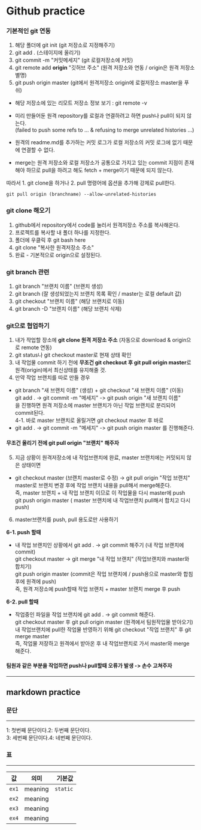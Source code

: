 <h1> Github practice </h1>

<h3> 기본적인 git 연동 </h3>

1. 해당 폴더에 git init (git 저장소로 지정해주기)
2. git add . (스테이지에 올리기)
3. git commit -m "커밋메세지" (git 로컬저장소에 커밋)
4. git remote add <b>origin</b> "깃허브 주소" (원격 저장소와 연동 / origin은 원격 저장소 별명)
5. git push origin master (git에서 원격저장소 origin에 로컬저장소 master을 푸쉬)

- 해당 저장소에 있는 리모트 저장소 정보 보기 : git remote -v

- 미리 만들어둔 원격 repository를 로컬과 연결하려고 하면 push나 pull이 되지 않는다.<br>
(failed to push some refs to ... & refusing to merge unrelated histories ...)
- 원격의 readme.md를 추가하는 커밋 로그가 로컬 저장소의 커밋 로그에 없기 때문에 연결할 수 없다.
- merge는 원격 저장소와 로컬 저장소가 공통으로 가지고 있는 commit 지점이 존재해야 하므로 pull을 하려고 해도 fetch + merge이기 때문에 되지 않는다.

따라서 1. git clone을 하거나 2. pull 명령어에 옵션을 추가해 강제로 pull한다.
~~~
git pull origin (branchname) --allow-unrelated-histories
~~~

<h3> git clone 해오기 </h3>

1. github에서 repository에서 code를 눌러서 원격저장소 주소를 복사해온다.
2. 프로젝트를 복사할 내 폴더 하나를 지정한다.
3. 폴더에 우클릭 후 git bash here
4. git clone "복사한 원격저장소 주소"
5. 완료 - 기본적으로 origin으로 설정된다.

<h3> git branch 관련 </h3>

1. git branch "브랜치 이름" (브랜치 생성)
2. git branch (잘 생성되었는지 브랜치 목록 확인 / master는 로컬 default 값)
3. git checkout "브랜치 이름" (해당 브랜치로 이동)
4. git branch -D "브랜치 이름" (해당 브랜치 삭제)

<h3> git으로 협업하기 </h3>

1. 내가 작업할 장소에 <b>git clone 원격 저장소 주소</b> (자동으로 download & origin으로 remote 연동)
2. git status나 git checkout master로 현재 상태 확인
3. 내 작업물 commit 하기 전에 <b> 무조건 git checkout 후 git pull origin master</b>로 원격(origin)에서 최신상태를 유지해줄 것.
4. 만약 작업 브랜치를 따로 만들 경우
 - git branch "새 브랜치 이름" (생성) + git checkout "새 브랜치 이름" (이동)  
   git add . -> git commit -m "메세지" -> git push origin "새 브랜치 이름"  
   을 진행하면 원격 저장소에 master 브랜치가 아닌 작업 브랜치로 분리되어 commit된다.  
4-1. 바로 master 브랜치로 올릴거면 git checkout master 후 바로 
 - git add . -> git commit -m "메세지" -> git push origin master 를 진행해준다.

<h4> 무조건 올리기 전에 git pull origin "브랜치" 해주자 </h4>

5. 지금 상황이 원격저장소에 내 작업브랜치에 완료, master 브랜치에는 커밋되지 않은 상태이면
 - git checkout master (브랜치 master로 수정) -> git pull origin "작업 브랜치"  
   master로 브랜치 변경 후에 작업 브랜치 내용을 pull해서 merge해준다.  
   즉, master 브랜치 + 내 작업 브랜치 이므로 이 작업물을 다시 master에 push  
   git push origin master ( master 브랜치에 내 작업브랜치 pull해서 합치고 다시 push)  
 
 6. master브랜치를 push, pull 용도로만 사용하기
 
 <b> 6-1. push 할때 </b>
  - 내 작업 브랜치인 상황에서 git add . -> git commit 해주기 (내 작업 브랜치에 commit)  
    git checkout master -> git merge "내 작업 브랜치" (작업브랜치와 master와 합치기)  
    git push origin master (commit은 작업 브랜치에 / push용으로 master와 합침 후에 원격에 push)  
    즉, 원격 저장소에 push할때 작업 브랜치 + master 브랜치 merge 후 push  
    
 <b> 6-2. pull 할때 </b>
  - 작업중인 파일을 작업 브랜치에 git add . -> git commit 해준다.  
    git checkout master 후 git pull origin master (원격에서 팀원작업물 받아오기)  
    내 작업브랜치에 pull한 작업물 반영하기 위해 git checkout "작업 브랜치" 후 git merge master  
    즉, 작업물 저장하고 원격에서 받아온 후 내 작업브랜치로 가서 master와 merge 해준다.
 
<h4> 팀원과 같은 부분을 작업하면 push나 pull할때 오류가 발생 -> 손수 고쳐주자 </h4>
 
---

<h2> markdown practice </h2>

<h3> 문단 </h3>

---

 1: 첫번째 문단이다.2: 두번째 문단이다.  
 3: 세번째 문단이다.4: 네번째 문단이다.
 
 <h3> 표 </h3>
 
 ---
 
 
 | 값 | 의미 | 기본값 |
|---|:---:|---:|
| `ex1` | meaning | `static` |
| `ex2` | meaning |  |
| `ex3` | meaning |  |
| `ex4` | meaning |  |
